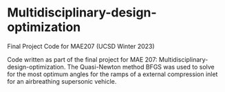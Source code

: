 # Multidisciplinary-design-optimization
Final Project Code for MAE207 (UCSD Winter 2023)

Code written as part of the final project for MAE 207: Multidisciplinary-design-optimization. The Quasi-Newton method BFGS was used to solve for the most optimum angles for the ramps of a external compression inlet for an airbreathing supersonic vehicle.
